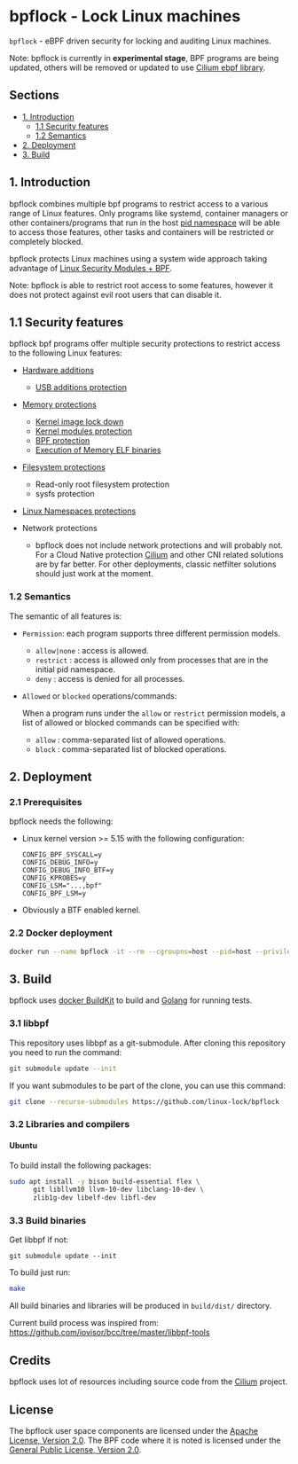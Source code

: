 # bpflock - Lock Linux machines

`bpflock` - eBPF driven security for locking and auditing Linux machines.

Note: bpflock is currently in **experimental stage**, BPF programs are being updated, others will be removed or updated to use [Cilium ebpf library](https://github.com/cilium/ebpf/).

## Sections

* [1. Introduction](https://github.com/linux-lock/bpflock#1-introduction)
  - [1.1 Security features](https://github.com/linux-lock/bpflock#11-security-features)
  - [1.2 Semantics](https://github.com/linux-lock/bpflock#12-semantics)
* [2. Deployment](https://github.com/linux-lock/bpflock#2-deployment)
* [3. Build](https://github.com/linux-lock/bpflock#3-build)


## 1. Introduction

bpflock combines multiple bpf programs to restrict access to a various range of Linux features. Only programs like systemd, container managers or other containers/programs that run in the host [pid namespace](https://man7.org/linux/man-pages/man7/namespaces.7.html) will be able to access those features, other tasks and containers will be restricted or completely blocked.

bpflock protects Linux machines using a system wide approach taking advantage of [Linux Security Modules + BPF](https://www.kernel.org/doc/html/latest/bpf/bpf_lsm.html).

Note: bpflock is able to restrict root access to some features, however it does not protect against evil root users that can disable it.


## 1.1 Security features

bpflock bpf programs offer multiple security protections to restrict access to the following Linux features:

* [Hardware additions](https://github.com/linux-lock/bpflock/tree/main/doc/hardware-additions.md)
  - [USB additions protection](https://github.com/linux-lock/bpflock/tree/main/doc/hardware-additions.md#1-usb-additions-protection)

* [Memory protections](https://github.com/linux-lock/bpflock/tree/main/doc/memory-protections.md)
  - [Kernel image lock down](https://github.com/linux-lock/bpflock/tree/main/doc/memory-protections.md#1-kernel-image-lock-down)
  - [Kernel modules protection](https://github.com/linux-lock/bpflock/tree/main/doc/memory-protections.md#2-kernel-modules-protections)
  - [BPF protection](https://github.com/linux-lock/bpflock/tree/main/doc/memory-protections.md#3-bpf-protection)
  - [Execution of Memory ELF binaries](https://github.com/linux-lock/bpflock/tree/main/doc/memory-protections.md#4-execution-of-memory-elf-binaries)

* [Filesystem protections](https://github.com/linux-lock/bpflock/tree/main/doc/filesystem-protections.md)

  - Read-only root filesystem protection
  - sysfs protection

* [Linux Namespaces protections](https://github.com/linux-lock/bpflock#34-namespaces-protections)

* Network protections

  - bpflock does not include network protections and will probably not. For a Cloud Native protection [Cilium](https://github.com/cilium/cilium) and other CNI related solutions are by far better. For other deployments, classic netfilter solutions should just work at the moment.


### 1.2 Semantics

The semantic of all features is:

* `Permission`: each program supports three different permission models.
  - `allow|none` : access is allowed.
  - `restrict` : access is allowed only from processes that are in the initial pid namespace.
  - `deny` : access is denied for all processes.

* `Allowed` or `blocked` operations/commands:

  When a program runs under the `allow` or `restrict` permission models, a list of allowed or blocked commands can be specified with:
  - `allow` : comma-separated list of allowed operations.
  - `block` : comma-separated list of blocked operations.


## 2. Deployment

### 2.1 Prerequisites

bpflock needs the following:

* Linux kernel version >= 5.15 with the following configuration:

  ```code
  CONFIG_BPF_SYSCALL=y
  CONFIG_DEBUG_INFO=y
  CONFIG_DEBUG_INFO_BTF=y
  CONFIG_KPROBES=y
  CONFIG_LSM="...,bpf"
  CONFIG_BPF_LSM=y
  ```

* Obviously a BTF enabled kernel.


### 2.2 Docker deployment

```bash
docker run --name bpflock -it --rm --cgroupns=host --pid=host --privileged -v /sys/kernel/security:/sys/kernel/security -v /sys/fs/bpf:/sys/fs/bpf linuxlock/bpflock:latest
```

## 3. Build

bpflock uses [docker BuildKit](https://docs.docker.com/develop/develop-images/build_enhancements/) to build and [Golang](https://go.dev/doc/install) for running tests.



### 3.1 libbpf

This repository uses libbpf as a git-submodule. After cloning this repository you need to run the command:

```bash
git submodule update --init
```

If you want submodules to be part of the clone, you can use this command:

```bash
git clone --recurse-submodules https://github.com/linux-lock/bpflock
```

### 3.2 Libraries and compilers

#### Ubuntu

To build install the following packages:
  ```bash
  sudo apt install -y bison build-essential flex \
        git libllvm10 llvm-10-dev libclang-10-dev \
        zlib1g-dev libelf-dev libfl-dev
  ```

### 3.3 Build binaries

Get libbpf if not:
```
git submodule update --init
```

To build just run:
```bash
make
```

All build binaries and libraries will be produced in `build/dist/` directory.

Current build process was inspired from: https://github.com/iovisor/bcc/tree/master/libbpf-tools


## Credits

bpflock uses lot of resources including source code from the [Cilium](https://github.com/cilium/cilium) project.

## License

The bpflock user space components are licensed under the [Apache License, Version 2.0](https://github.com/linux-lock/bpflock/blob/main/LICENSE). The BPF code where it is noted is licensed under the [General Public License, Version 2.0](https://github.com/linux-lock/bpflock/blob/main/src/COPYING).